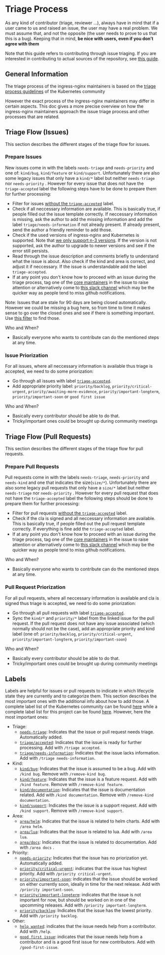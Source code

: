# Triage Process

As any kind of contributor (triage, reviewer ...), always have in mind that if a user came to us and raised an issue, the user may have a real problem. We must assume that, and not the opposite (the user needs to prove to us that this is a bug). Keeping that in mind, **be nice with users, even if you don’t agree with them**

Note that this guide refers to contributing through issue triaging. If you are interested in contributing to actual sources of the repository, see [this guide](./CONTRIBUTING.md). 

## General Information 

The triage process of the ingress-nginx maintainers is based on the [triage process guidelines](https://github.com/kubernetes/community/blob/master/contributors/guide/issue-triage.md) of the Kubernetes community  

However the exact process of the ingress-nginx maintainers may differ in certain aspects. This doc gives a more precise overview on how the ingress-nginx maintainers approach the issue triage process and other processes that are related. 

## Triage Flow (Issues)

This section describes the different stages of the triage flow for issues.

### Prepare Issues
New issues come in with the labels `needs-triage` and `needs-priority` and one of: `kind/bug`, `kind/feature` or `kind/support`. Unfortunately there are also some legacy issues that only have a `kind/*` label but neither `needs-triage` nor `needs-priority` . However for every issue that does not have the `triage-accepted` label the following steps have to be done to prepare them for further processing:  

* Filter for issues [without the `triage-accepted`](https://github.com/kubernetes/ingress-nginx/issues?q=is%3Aopen+-label%3Atriage%2Faccepted+is%3Aissue) label.
* Check if all neccessary information are available. This is basically true, if people filled out the issue template correctly. If neccessary information is missing, ask the author to add the missing information and add the label `triage/needs-information` if not already present. If already present, send the author a friendly reminder to add those. 
* Check if the used versions of ingress-nginx and Kubernetes is supported. Note that [we only support n-3 versions](https://github.com/kubernetes/ingress-nginx#support-versions-table). If the version is not supported, ask the author to upgrade to newer versions and see if the error still persists. 
* Read through the issue description and comments briefly to understand what the issue is about. Also check if the kind and area is correct, and adjust it if neccessary. If the issue is understandable add the label `triage-accepted`.
* If at any point you don't know how to proceed with an issue during the triage process, tag one of the [core maintainers](OWNERS_ALIASES) in the issue to raise attention or alternatively come to [this slack channel](https://kubernetes.slack.com/archives/C021E147ZA4) which may be the quicker way as people tend to miss github notifications. 

Note: Issues that are stale for 90 days are being closed automatically. However we could be missing a bug here, so from time to time it makes sense to go over the closed ones and see if there is something important. Use [this filter](https://github.com/kubernetes/ingress-nginx/issues?q=is%3Aclosed+is%3Aissue+label%3Alifecycle%2Frotten+) to find those. 

Who and When?
* Basically everyone who wants to contribute can do the mentioned steps at any time.

### Issue Priorization
For all issues, where all neccessary information is available thus triage is accepted, we need to do some priorization: 

* Go through all issues with label [`triage-accepted`](https://github.com/kubernetes/ingress-nginx/issues?q=is%3Aopen+is%3Aissue+label%3Atriage%2Faccepted+).  
* Add appropriate priority label: `priority/backlog`, `priority/critical-urgent`, `priority/awaiting-more-evidence`, `priority/important-longterm`, `priority/important-soon` or `good first issue`

Who and When? 
* Basically every contributor should be able to do that.
* Tricky/important ones could be brought up during community meetings

## Triage Flow (Pull Requests)

This section describes the different stages of the triage flow for pull requests.

### Prepare Pull Requests
Pull requests come in with the labels `needs-triage`, `needs-priority` and `needs-kind` and one that indicates the size(`size/*`). Unfortunately there are also some legacy pull requests that only have a `size/*` label but neither `needs-triage` nor `needs-priority` . However for every pull request that does not have the `triage-accepted` label the following steps should be done to prepare them for further processing:   

* Filter for pull requests [without the `triage-accepted`](https://github.com/kubernetes/ingress-nginx/pulls?q=is%3Aopen+-label%3Atriage%2Faccepted+is%3Apr) label.
* Check if the cla is signed and all neccessary information are available. This is basically true, if people filled out the pull request template correctly. If everything is fine add the `triage-accepted` label.
* If at any point you don't know how to proceed with an issue during the triage process, tag one of the [core maintainers](OWNERS_ALIASES) in the issue to raise attention or alternatively come to [this slack channel](https://kubernetes.slack.com/archives/C021E147ZA4) which may be the quicker way as people tend to miss github notifications. 

Who and When?
* Basically everyone who wants to contribute can do the mentioned steps at any time.

### Pull Request Priorization
For all pull requests, where all neccessary information is available and cla is signed thus triage is accepted, we need to do some priorization: 

* Go through all pull requests with label [`triage-accepted`](https://github.com/kubernetes/ingress-nginx/pulls?q=is%3Aopen+is%3Apr+label%3Atriage%2Faccepted).  
* Sync the `kind/*` and `priority/*` label from the linked issue for the pull request. If the pull request does not have any issue associated (which normally should not be the case), add an appropriate priority and kind label (one of: `priority/backlog`, `priority/critical-urgent`, `priority/important-longterm`, `priority/important-soon`) 

Who and When? 
* Basically every contributor should be able to do that.
* Tricky/important ones could be brought up during community meetings

## Labels 
Labels are helpful for issues or pull requests to indicate in which lifecycle state they are currently and to categorize them. This section describes the most important ones with the additional info about how to add those. A complete label list of the Kubernetes community can be found [here](https://github.com/kubernetes/kubernetes/labels) while a complete label list for this project can be found [here](https://github.com/kubernetes/ingress-nginx/labels). However, here the most important ones: 

* Triage:
  * [`needs-triage`](https://github.com/kubernetes/ingress-nginx/issues?q=is%3Aopen+is%3Aissue+label%3Aneeds-triage): Indicates that the issue or pull request needs triage. Automatically added. 
  * [`triage/accepted`](https://github.com/kubernetes/ingress-nginx/issues?q=is%3Aopen+label%3Atriage%2Faccepted+is%3Aissue+): Indicates that the issue is ready for further processing. Add with `/triage accepted`.
  * [`triage/needs-information`](https://github.com/kubernetes/ingress-nginx/issues?q=is%3Aopen+label%3Atriage%2Fneeds-information+is%3Aissue+): Indicates that the issue lacks information. Add with `/triage needs-information`.
* Kind: 
  * [`kind/bug`](https://github.com/kubernetes/ingress-nginx/issues?q=is%3Aopen+label%3Akind%2Fbug+is%3Aissue): Indicates that the issue is assumed to be a bug. Add with `/kind bug`. Remove with `/remove-kind bug`.
  * [`kind/feature`](https://github.com/kubernetes/ingress-nginx/issues?q=is%3Aopen+label%3Akind%2Ffeature+is%3Aissue+): Indicates that the issue is a feature request. Add with `/kind feature`. Remove with `/remove-kind feature`.
  * [`kind/documentation`](https://github.com/kubernetes/ingress-nginx/issues?q=is%3Aopen+label%3Akind%2Fdocumentation+is%3Aissue+): Indicates that the issue is documentation related. Add with `/kind documentation`. Remove with `/remove-kind documentation`.
  * [`kind/support`](https://github.com/kubernetes/ingress-nginx/issues?q=is%3Aopen+label%3Akind%2Fsupport+is%3Aissue+): Indicates the the issue is a support request. Add with `/kind support`. Remove with `/remove-kind support`.
* Area: 
  * [`area/helm`](https://github.com/kubernetes/ingress-nginx/issues?q=is%3Aopen+label%3Aarea%2Fhelm+is%3Aissue+): Indicates that the issue is related to helm charts. Add with `/area helm`.
  * [`area/lua`](https://github.com/kubernetes/ingress-nginx/issues?q=is%3Aopen+label%3Aarea%2Flua+is%3Aissue+): Indicates that the issue is related to lua. Add with `/area lua`.
  * [`area/docs`](https://github.com/kubernetes/ingress-nginx/issues?q=is%3Aopen+label%3Aarea%2Fdocs+is%3Aissue): Indicates that the issue is related to documentation. Add with `/area docs` .
* Priority: 
  * [`needs-priority`](https://github.com/kubernetes/ingress-nginx/issues?q=is%3Aopen+is%3Aissue+label%3Aneeds-priority): Indicates that the issue has no priorization yet. Automatically added.
  * [`priority/critical-urgent`](https://github.com/kubernetes/ingress-nginx/issues?q=is%3Aopen+label%3Apriority%2Fcritical-urgent+is%3Aissue+): indicates that the issue has highest priority. Add with `/priority critical-urgent`.
  * [`priority/important-soon`](https://github.com/kubernetes/ingress-nginx/issues?q=is%3Aopen+label%3Apriority%2Fimportant-soon+is%3Aissue+): indicates that the issue should be worked on either currently soon, ideally in time for the next release. Add with `/priority important-soon`.
  * [`priority/important-longterm`](https://github.com/kubernetes/ingress-nginx/issues?q=is%3Aopen+label%3Apriority%2Fimportant-longterm+is%3Aissue+): indicates that the issue is not important for now, but should be worked on in one of the upcomming releases. Add with `/priority important-longterm`.
  * [`priority/backlog`](https://github.com/kubernetes/ingress-nginx/issues?q=is%3Aopen+label%3Apriority%2Fbacklog+is%3Aissue+): Indicates that the issue has the lowest priority. Add with `/priority backlog`.
* Other: 
  * [`help wanted`](https://github.com/kubernetes/ingress-nginx/issues?q=is%3Aopen+is%3Aissue+label%3A%22help+wanted%22): indicates that the issue needs help from a contributor. Add with `/help`.
  * [`good first issue`](https://github.com/kubernetes/ingress-nginx/issues?q=is%3Aopen+is%3Aissue+label%3A%22good+first+issue%22): indicates that the issue needs help from a contributor and is a good first issue for new contributors. Add with `/good-first-issue`.